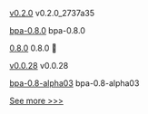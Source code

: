 
[v0.2.0](https://github.com/hyperledger-labs/firefly-ui/releases/tag/v0.2.0) v0.2.0_2737a35

[bpa-0.8.0](https://github.com/hyperledger-labs/business-partner-agent-chart/releases/tag/bpa-0.8.0) bpa-0.8.0

[0.8.0](https://github.com/hyperledger-labs/business-partner-agent/releases/tag/0.8.0) 0.8.0 🌈

[v0.0.28](https://github.com/hyperledger-labs/firefly-cli/releases/tag/v0.0.28) v0.0.28

[bpa-0.8-alpha03](https://github.com/hyperledger-labs/business-partner-agent-chart/releases/tag/bpa-0.8-alpha03) bpa-0.8-alpha03


[See more >>>](https://start-here.hyperledger.org/releases)
